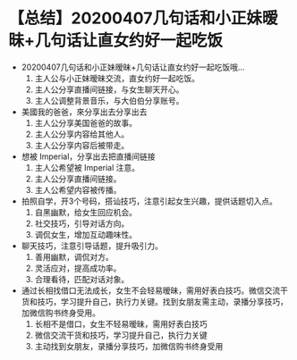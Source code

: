 # 【总结】20200407几句话和小正妹暧昧+几句话让直女约好一起吃饭

-   20200407几句话和小正妹暧昧+几句话让直女约好一起吃饭哦…
    1.  主人公与小正妹暧昧交流，直女约好一起吃饭。
    2.  主人公分享直播间链接，与女生聊天开心。
    3.  主人公调整背景音乐，与大伯伯分享账号。
-   美國我的爸爸，來分享出去分享出去
    1.  主人公分享美国爸爸的故事。
    2.  主人公分享内容给其他人。
    3.  主人公分享内容后被带走。
-   想被 Imperial，分享出去把直播间链接
    1.  主人公希望被 Imperial 注意。
    2.  主人公分享直播间链接。
    3.  主人公希望内容被传播。
-   拍照自学，开3个号码，搭讪技巧，注意引起女生兴趣，提供话题切入点。
    1.  自黑幽默，给女生回应机会。
    2.  社交技巧，引导对话方向。
    3.  调侃女生，增加互动趣味性。
-   聊天技巧，注意引导话题，提升吸引力。
    1.  善用幽默，调侃对方。
    2.  灵活应对，提高成功率。
    3.  合理看待，匹配对话对象。
-   通过长相找借口无法成长，女生不会轻易暧昧，需用好表白技巧。微信交流干货和技巧，学习提升自己，执行力关键。找到女朋友需主动，录播分享技巧，加微信购书终身受用。
    1.  长相不是借口，女生不轻易暧昧，需用好表白技巧
    2.  微信交流干货和技巧，学习提升自己，执行力关键
    3.  主动找到女朋友，录播分享技巧，加微信购书终身受用